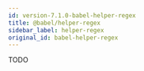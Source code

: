 ```yaml
---
id: version-7.1.0-babel-helper-regex
title: @babel/helper-regex
sidebar_label: helper-regex
original_id: babel-helper-regex
---
```


TODO

